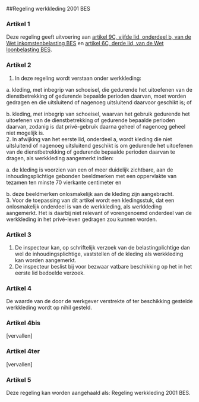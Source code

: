 <meta http-equiv='Content-Type' content='text/html; charset=utf-8' />

##Regeling werkkleding 2001 BES

### Artikel  1  

Deze regeling geeft uitvoering aan [artikel 9C, vijfde lid, onderdeel b, van de Wet inkomstenbelasting BES](../../../../../../wet-BES/wet/inkomstenbelasting/bes/BWBR0029281/README.md) en [artikel 6C, derde lid, van de Wet loonbelasting BES](../../../../../../wet-BES/wet/loonbelasting/bes/BWBR0029283/README.md). 

### Artikel  2  

1. In deze regeling wordt verstaan onder werkkleding:

a. kleding, met inbegrip van schoeisel, die gedurende het uitoefenen van de dienstbetrekking of gedurende bepaalde perioden daarvan, moet worden gedragen en die uitsluitend of nagenoeg uitsluitend daarvoor geschikt is; of  

b. kleding, met inbegrip van schoeisel, waarvan het gebruik gedurende het uitoefenen van de dienstbetrekking of gedurende bepaalde perioden daarvan, zodanig is dat privé-gebruik daarna geheel of nagenoeg geheel niet mogelijk is.  
2. In afwijking van het eerste lid, onderdeel a, wordt kleding die niet uitsluitend of nagenoeg uitsluitend geschikt is om gedurende het uitoefenen van de dienstbetrekking of gedurende bepaalde perioden daarvan te dragen, als werkkleding aangemerkt indien: 

a. de kleding is voorzien van een of meer duidelijk zichtbare, aan de inhoudingsplichtige gebonden beeldmerken met een oppervlakte van tezamen ten minste 70 vierkante centimeter en  

b. deze beeldmerken onlosmakelijk aan de kleding zijn aangebracht.  
3. Voor de toepassing van dit artikel wordt een kledingsstuk, dat een onlosmakelijk onderdeel is van de werkkleding, als werkkleding aangemerkt. Het is daarbij niet relevant of vorengenoemd onderdeel van de werkkleding in het privé-leven gedragen zou kunnen worden. 

### Artikel  3  

1. De inspecteur kan, op schriftelijk verzoek van de belastingplichtige dan wel de inhoudingsplichtige, vaststellen of de kleding als werkkleding kan worden aangemerkt.
2. De inspecteur beslist bij voor bezwaar vatbare beschikking op het in het eerste lid bedoelde verzoek. 

### Artikel  4  

De waarde van de door de werkgever verstrekte of ter beschikking gestelde werkkleding wordt op nihil gesteld. 

### Artikel  4bis  

[vervallen] 

### Artikel  4ter  

[vervallen] 

### Artikel  5  

Deze regeling kan worden aangehaald als: Regeling werkkleding 2001 BES. 

